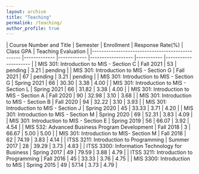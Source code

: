 ```yaml
---
layout: archive
title: "Teaching"
permalink: /teaching/
author_profile: true
---
```


<!-- {% include base_path %}

{% for post in site.teaching reversed %}
  {% include archive-single.html %}
{% endfor %} -->

| Course Number and Title | Semester | Enrollment | Response Rate(%) | Class GPA | Teaching Evaluation |
|------------------------------------------------ |------------- |------------ |------------------ |-----------
|--------------------- |
| MIS 301: Introduction to MIS - Section C | Fall 2021 | 53 | pending | 3.21 | pending |
| MIS 301: Introduction to MIS - Section G | Fall 2021 | 67 | pending | 3.21 | pending |
| MIS 301: Introduction to MIS - Section G | Spring 2021 | 66 | 30.30 | 3.38 | 4.00 |
| MIS 301: Introduction to MIS - Section L | Spring 2021 | 66 | 31.82 | 3.38 | 4.00 |
| MIS 301: Introduction to MIS - Section A | Fall 2020 | 90 | 32.98 | 3.10 | 3.68 |
| MIS 301: Introduction to MIS - Section B | Fall 2020 | 94 | 32.22 | 3.10 | 3.93 |
| MIS 301: Introduction to MIS - Section J | Spring 2020 | 45 | 33.33 | 3.71 | 4.20 |
| MIS 301: Introduction to MIS - Section M | Spring 2020 | 69 | 52.31 | 3.83 | 4.09 |
| MIS 301: Introduction to MIS - Section E | Spring 2019 | 56 | 66.07 | 3.92 | 4.54 |
| MIS 532: Advanced Business Program Development | Fall 2018 | 3 | 66.67 | 5.00 | 5.00 |
| MIS 301: Introduction to MIS- Section M | Fall 2018 | 62 | 74.19 | 3.83 | 4.14 |
| ITSS 3211: Introduction to Programming | Summer 2017 | 28 | 39.29 | 3.73 | 4.83 |
| ITSS 3300: Information Technology for Business | Spring 2017 | 49 | 79.59 | 3.88 | 4.79 |
| ITSS 3211: Introduction to Programming | Fall 2016 | 45 | 33.33 | 3.76 | 4.75 |
| MIS 3300: Introduction to MIS | Spring 2015 | 49 | 57.14 | 3.73 | 4.79 |
